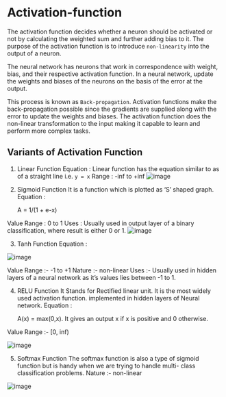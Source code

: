 # Activation-function

The activation function decides whether a neuron should be activated or not by calculating the weighted sum and further adding bias to it.
The purpose of the activation function is to introduce `non-linearity` into the output of a neuron. 

The neural network has neurons that work in correspondence with weight, bias, and their respective activation function. 
In a neural network, update the weights and biases of the neurons on the basis of the error at the output. 

This process is known as `Back-propagation`. Activation functions make the back-propagation possible since the gradients
are supplied along with the error to update the weights and biases. 
The activation function does the non-linear transformation to the input making it capable to learn and perform more complex tasks. 

## Variants of Activation Function 

1. Linear Function
Equation : Linear function has the equation similar to as of a straight line i.e. `y = x`
Range : -inf to +inf
![image](https://github.com/Siddhipatade/Activation-function/assets/91782986/0aa2f2d9-5821-4c23-a6f6-87526fdd7654)


2. Sigmoid Function
It is a function which is plotted as ‘S’ shaped graph.
Equation : 

    A = 1/(1 + e-x) 

Value Range : 0 to 1
Uses : Usually used in output layer of a binary classification, where result is either 0 or 1.
![image](https://github.com/Siddhipatade/Activation-function/assets/91782986/be4c3f43-b17a-484d-978f-b45087faa23e)


3. Tanh Function 
Equation :

![image](https://github.com/Siddhipatade/Activation-function/assets/91780318/ec1eb92d-d168-4f47-a9c7-e0013cd20c58)

Value Range :- -1 to +1
Nature :- non-linear
Uses :- Usually used in hidden layers of a neural network as it’s values lies between -1 to 1.

4. RELU Function 
It Stands for Rectified linear unit. It is the most widely used activation function. implemented in hidden layers of Neural network.
Equation :

    A(x) = max(0,x). 
It gives an output x if x is positive and 0 otherwise.

Value Range :- [0, inf)

![image](https://github.com/Siddhipatade/Activation-function/assets/91782986/2077295a-f7e5-4d8b-bd32-f4e16b129afc)


5. Softmax Function
The softmax function is also a type of sigmoid function but is handy when we are trying to handle multi- class classification problems.
Nature :- non-linear

![image](https://github.com/Siddhipatade/Activation-function/assets/91780318/78a9124e-f899-481c-a890-b264245a6162)
